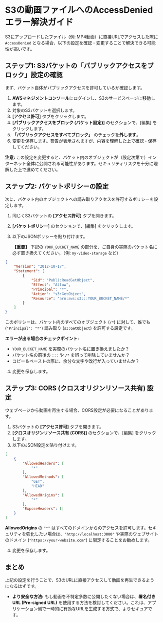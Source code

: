 # S3の動画ファイルへのAccessDeniedエラー解決ガイド

S3にアップロードしたファイル（例: MP4動画）に直接URLでアクセスした際に `AccessDenied` となる場合、以下の設定を確認・変更することで解決できる可能性が高いです。

## ステップ1: S3バケットの「パブリックアクセスをブロック」設定の確認

まず、バケット自体がパブリックアクセスを許可しているか確認します。

1.  **AWSマネジメントコンソール**にログインし、S3のサービスページに移動します。
2.  対象のS3バケットを選択します。
3.  **[アクセス許可]** タブをクリックします。
4.  **[パブリックアクセスをブロック (バケット設定)]** のセクションで、[編集] をクリックします。
5.  **「パブリックアクセスをすべてブロック」** のチェックを**外します**。
6.  変更を保存します。警告が表示されますが、内容を理解した上で確認・保存してください。

**注意:** この設定を変更すると、バケット内のオブジェクトが（設定次第で）インターネット全体に公開される可能性があります。セキュリティリスクを十分に理解した上で進めてください。

## ステップ2: バケットポリシーの設定

次に、バケット内のオブジェクトへの読み取りアクセスを許可するポリシーを設定します。

1.  同じくS3バケットの **[アクセス許可]** タブを開きます。
2.  **[バケットポリシー]** のセクションで、[編集] をクリックします。
3.  以下のJSONポリシーを貼り付けます。

    **【重要】** 下記の `YOUR_BUCKET_NAME` の部分を、ご自身の実際のバケット名に必ず置き換えてください。（例: `my-video-storage` など）

```json
{
    "Version": "2012-10-17",
    "Statement": [
        {
            "Sid": "PublicReadGetObject",
            "Effect": "Allow",
            "Principal": "*",
            "Action": "s3:GetObject",
            "Resource": "arn:aws:s3:::YOUR_BUCKET_NAME/*"
        }
    ]
}
```

このポリシーは、バケット内のすべてのオブジェクト (`/*`) に対して、誰でも (`"Principal": "*"`) 読み取り (`s3:GetObject`) を許可する設定です。

**エラーが出る場合のチェックポイント:**
-   `YOUR_BUCKET_NAME` を実際のバケット名に置き換えましたか？
-   バケット名の前後の `:::` や `/*` を誤って削除していませんか？
-   コピー＆ペーストの際に、余分な文字や改行が入っていませんか？

4.  変更を保存します。

## ステップ3: CORS (クロスオリジンリソース共有) 設定

ウェブページから動画を再生する場合、CORS設定が必要になることがあります。

1.  S3バケットの **[アクセス許可]** タブを開きます。
2.  **[クロスオリジンリソース共有 (CORS)]** のセクションで、[編集] をクリックします。
3.  以下のJSON設定を貼り付けます。

```json
[
    {
        "AllowedHeaders": [
            "*"
        ],
        "AllowedMethods": [
            "GET",
            "HEAD"
        ],
        "AllowedOrigins": [
            "*"
        ],
        "ExposeHeaders": []
    }
]
```

**AllowedOrigins** の `"*"` はすべてのドメインからのアクセスを許可します。セキュリティを強化したい場合は、`"http://localhost:3000"` や実際のウェブサイトのドメイン (`"https://your-website.com"`) に限定することをお勧めします。

4.  変更を保存します。

## まとめ

上記の設定を行うことで、S3のURLに直接アクセスして動画を再生できるようになるはずです。

- **より安全な方法:** もし動画を不特定多数に公開したくない場合は、**署名付きURL (Pre-signed URL)** を使用する方法を検討してください。これは、アプリケーション側で一時的に有効なURLを生成する方式で、よりセキュアです。
